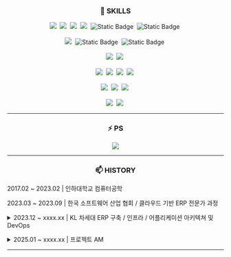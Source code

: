 <h3 align="center">🤔 SKILLS </h3>
<p align="center">
  <img src="https://img.shields.io/badge/C++-00599C?style=flat-square&logo=C%2B%2B&logoColor=white"/></a>&nbsp 
  <img src="https://img.shields.io/badge/Java-007396?style=flat-square&logo=Java&logoColor=white"/></a>&nbsp
  <img src="https://img.shields.io/badge/Python-3766AB?style=flat-square&logo=Python&logoColor=white"/></a>&nbsp 
  <img src="https://img.shields.io/badge/Javascript-ffb13b?style=flat-square&logo=javascript&logoColor=white"/></a>&nbsp 
  <img alt="Static Badge" src="https://img.shields.io/badge/TypeScript-%233178C6?style=flat-square&logo=typescript&logoColor=white"></a>&nbsp 
  <img alt="Static Badge" src="https://img.shields.io/badge/ShellScript-%23FFD500?style=flat-square&logoColor=white"></a>&nbsp 
  <br><br>
  <img src="https://img.shields.io/badge/React-%2361DAFB?style=flat-square&logo=react&logoColor=white"></a>&nbsp
  <img alt="Static Badge" src="https://img.shields.io/badge/Spring--Boot-%236DB33F?style=flat-square&logo=spring-boot&logoColor=white"></a>&nbsp
  <img alt="Static Badge" src="https://img.shields.io/badge/Spring--Batch-%236DB33F?style=flat-square&logo=spring&logoColor=white"></a>&nbsp
  <br><br>
  <img src="https://img.shields.io/badge/Mysql-%234479A1?style=flat-square&logo=mysql&logoColor=white"></a>&nbsp
  <img src="https://img.shields.io/badge/Oracle-red?style=flat-square&logo=oracle&logoColor=white"></a>&nbsp
  <br><br>
  <img src="https://img.shields.io/badge/Git-%23F05032?style=flat-square&logo=git&logoColor=white"></a>&nbsp
  <img src="https://img.shields.io/badge/Gitlab-%23FC6D26?style=flat-square&logo=gitlab&logoColor=white"></a>&nbsp
  <img src="https://img.shields.io/badge/Gitlab--Runner-%23FC6D26?style=flat-square&logoColor=white"></a>&nbsp
  <img src="https://img.shields.io/badge/Jenkins-%23D24939?style=flat-square&logo=jenkins&logoColor=white"></a>&nbsp
  <br><br>
  <img src="https://img.shields.io/badge/Ubuntu-%23E95420?style=flat-square&logo=ubuntu&logoColor=white"></a>&nbsp
  <img src="https://img.shields.io/badge/Redhat-%23EE0000?style=flat-square&logo=redhat&logoColor=white"></a>&nbsp
  <img src="https://img.shields.io/badge/Arch--Linux-%231793d1?style=flat-square&logo=ArchLinux&logoColor=white"></a>&nbsp
  <br><br>
  <img src="https://img.shields.io/badge/Docker-%232496ED?style=flat-square&logo=docker&logoColor=white"></a>&nbsp
  <img src="https://img.shields.io/badge/K8s-%23326CE5?style=flat-square&logo=kubernetes&logoColor=white"></a>&nbsp
</p>
<hr>
<h3 align="center">⚡ PS </h3>
<p align="center">
  <img src="http://mazassumnida.wtf/api/v2/generate_badge?boj=jsh031613" />
</p>
<hr>
<h3 align="center">📫 HISTORY </h3>
<p align="center">
  <p>2017.02 ~ 2023.02 | 인하대학교 컴퓨터공학</p>
  <p>
    2023.03 ~ 2023.09 | 한국 소프트웨어 산업 협회 / 클라우드 기반 ERP 전문가 과정
  </p>
  <p>
    <details>
      <summary>2023.12 ~ xxxx.xx | KL 차세대 ERP 구축 / 인프라 / 어플리케이션 아키텍쳐 및 DevOps</summary>
      - 개발 아키텍쳐 구성 및 개발 환경 관리<br>
      - SMS 공통 API 및 Spring Batch 기반 우편번호 일변동 반영 배치 개발<br>
      - gitlab-runner 및 Jenkins 기반 CI/CD 파이프라인 구축<br>
      - ITSM 연동 CI/CD 관리 API 개발<br>
      - 미들웨어 관제 및 튜닝 (JVM 옵션 및 커넥션풀, 스레드풀 조정)<br>
    </details>
  </p>
  <p>
    <details>
      <summary>2025.01 ~ xxxx.xx | 프로젝트 AM</summary>
      - 프론트엔드 구성 및 개발<br>
      - Docker 기반 Gitlab, Jenkins, Nexus CI/CD 구성<br>
    </details>
  </p>
  <hr>
</p> 

